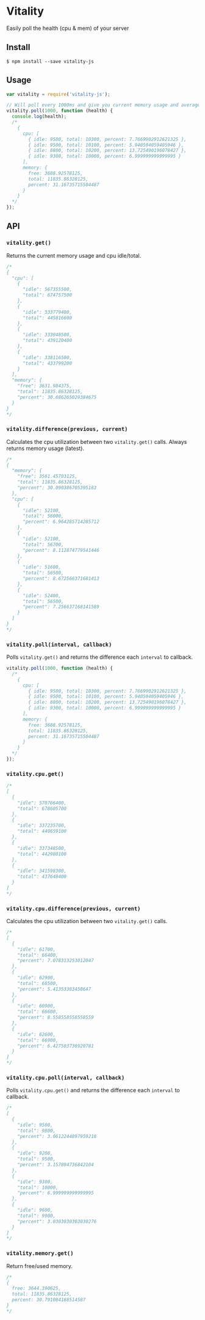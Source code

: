 # Vitality
Easily poll the health (cpu &amp; mem) of your server

## Install

`$ npm install --save vitality-js`

## Usage

```js
var vitality = require('vitality-js');

// Will poll every 1000ms and give you current memory usage and average cpu utilization over the last 1000ms
vitality.poll(1000, function (health) {
  console.log(health);
  /*
    {
      cpu: [
        { idle: 9500, total: 10300, percent: 7.7669902912621325 },
        { idle: 9500, total: 10100, percent: 5.940594059405946 },
        { idle: 8800, total: 10200, percent: 13.725490196078427 },
        { idle: 9300, total: 10000, percent: 6.999999999999995 }
      ],
      memory: { 
        free: 3688.92578125,
        total: 11835.86328125,
        percent: 31.16735715504487
      }
    }
  */
});
```

## API
### `vitality.get()`

Returns the current memory usage and cpu idle/total.

```js
/*
{
  "cpu": [
    {
      "idle": 567355500,
      "total": 674757500
    },
    {
      "idle": 333779400,
      "total": 445816600
    },
    {
      "idle": 333948500,
      "total": 439120400
    },
    {
      "idle": 338116500,
      "total": 433799200
    }
  ],
  "memory": {
    "free": 3631.984375,
    "total": 11835.86328125,
    "percent": 30.686265029384675
  }
}
*/
```

### `vitality.difference(previous, current)`

Calculates the cpu utilization between two `vitality.get()` calls. Always returns memory usage (latest).

```js
/*
{
  "memory": {
    "free": 3561.45703125,
    "total": 11835.86328125,
    "percent": 30.090386705395183
  },
  "cpu": [
    {
      "idle": 52100,
      "total": 56000,
      "percent": 6.964285714285712
    },
    {
      "idle": 52100,
      "total": 56700,
      "percent": 8.112874779541446
    },
    {
      "idle": 51600,
      "total": 56500,
      "percent": 8.672566371681413
    },
    {
      "idle": 52400,
      "total": 56500,
      "percent": 7.256637168141589
    }
  ]
}
*/
```

### `vitality.poll(interval, callback)`

Polls `vitality.get()` and returns the difference each `interval` to callback.

```js
vitality.poll(1000, function (health) {
  /*
    {
      cpu: [
        { idle: 9500, total: 10300, percent: 7.7669902912621325 },
        { idle: 9500, total: 10100, percent: 5.940594059405946 },
        { idle: 8800, total: 10200, percent: 13.725490196078427 },
        { idle: 9300, total: 10000, percent: 6.999999999999995 }
      ],
      memory: { 
        free: 3688.92578125,
        total: 11835.86328125,
        percent: 31.16735715504487
      }
    }
  */
});
```

### `vitality.cpu.get()`

```js
/*
[
  {
    "idle": 570766400,
    "total": 678605700
  },
  {
    "idle": 337235700,
    "total": 449659100
  },
  {
    "idle": 337348500,
    "total": 442980100
  },
  {
    "idle": 341598300,
    "total": 437648400
  }
]
*/
```

### `vitality.cpu.difference(previous, current)`

Calculates the cpu utilization between two `vitality.get()` calls.

```js
/*
[
  {
    "idle": 61700,
    "total": 66400,
    "percent": 7.078313253012047
  },
  {
    "idle": 62900,
    "total": 66500,
    "percent": 5.41353383458647
  },
  {
    "idle": 60900,
    "total": 66600,
    "percent": 8.558558558558559
  },
  {
    "idle": 62600,
    "total": 66900,
    "percent": 6.427503736920781
  }
]
*/
```

### `vitality.cpu.poll(interval, callback)`

Polls `vitality.cpu.get()` and returns the difference each `interval` to callback.

```js
/*
[
  {
    "idle": 9500,
    "total": 9800,
    "percent": 3.0612244897959218
  },
  {
    "idle": 9200,
    "total": 9500,
    "percent": 3.157894736842104
  },
  {
    "idle": 9300,
    "total": 10000,
    "percent": 6.999999999999995
  },
  {
    "idle": 9600,
    "total": 9900,
    "percent": 3.0303030303030276
  }
]
*/
```

### `vitality.memory.get()`

Return free/used memory.

```js
/*
{
  free: 3644.390625,
  total: 11835.86328125,
  percent: 30.791084168514587
}
*/
```

